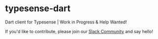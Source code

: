 # typesense-dart
Dart client for Typesense | Work in Progress &amp; Help Wanted!

If you'd like to contribute, please join our [Slack Community](https://join.slack.com/t/typesense-community/shared_invite/zt-mx4nbsbn-AuOL89O7iBtvkz136egSJg) and say hello! 

